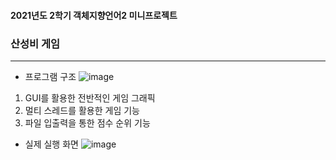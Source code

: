 #### 2021년도 2학기 객체지향언어2 미니프로젝트
### 산성비 게임
-----

- 프로그램 구조
![image](https://github.com/hanseul9/java-programming/assets/102939057/7a353897-fff4-48c9-a22f-f57b1c384918)

1. GUI를 활용한 전반적인 게임 그래픽  
2. 멀티 스레드를 활용한 게임 기능  
3. 파일 입출력을 통한 점수 순위 기능  
  
- 실제 실행 화면
![image](https://github.com/hanseul9/java-programming/assets/102939057/d77c61c9-c18b-4c2d-9a5f-082f45086895)
